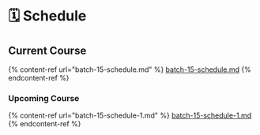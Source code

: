 # 🗓 Schedule

## Current Course

{% content-ref url="batch-15-schedule.md" %}
[batch-15-schedule.md](batch-15-schedule.md)
{% endcontent-ref %}

### Upcoming Course

{% content-ref url="batch-15-schedule-1.md" %}
[batch-15-schedule-1.md](batch-15-schedule-1.md)
{% endcontent-ref %}
